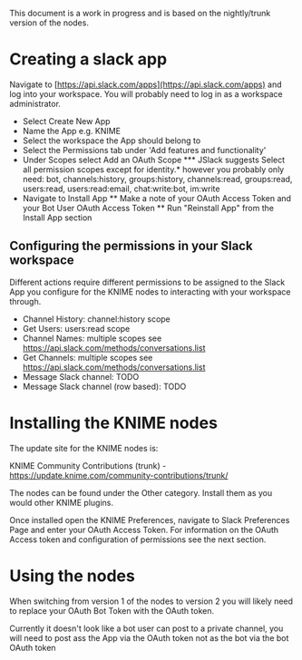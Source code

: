 This document is a work in progress and is based on the nightly/trunk version of the nodes.

# Creating a slack app

Navigate to [https://api.slack.com/apps](https://api.slack.com/apps) and log into your workspace. You will probably need to log in as a workspace administrator.

* Select Create New App
 * Name the App e.g. KNIME
 * Select the workspace the App should belong to
* Select the Permissions tab under 'Add features and functionality'
 * Under Scopes select Add an OAuth Scope
  *** JSlack suggests Select all permission scopes except for identity.* however you probably only need: bot, channels:history, groups:history, channels:read, groups:read, users:read, users:read:email, chat:write:bot, im:write
* Navigate to Install App
** Make a note of your OAuth Access Token and your Bot User OAuth Access Token
** Run "Reinstall App" from the Install App section

## Configuring the permissions in your Slack workspace

Different actions require different permissions to be assigned to the Slack App you configure for the KNIME nodes to interacting with your workspace through. 

* Channel History: channel:history scope
* Get Users: users:read scope
* Channel Names: multiple scopes see https://api.slack.com/methods/conversations.list
* Get Channels: multiple scopes see https://api.slack.com/methods/conversations.list
* Message Slack channel: TODO
* Message Slack channel (row based): TODO


# Installing the KNIME nodes

The update site for the KNIME nodes is: 

KNIME Community Contributions (trunk) - https://update.knime.com/community-contributions/trunk/

The nodes can be found under the Other category. Install them as you would other KNIME plugins.

Once installed open the KNIME Preferences, navigate to Slack Preferences Page and enter your OAuth Access Token. For information on the OAuth Access token and configuration of permissions see the next section.

# Using the nodes

When switching from version 1 of the nodes to version 2 you will likely need to replace your OAuth Bot Token with the OAuth token. 

Currently it doesn't look like a bot user can post to a private channel, you will need to post ass the App via the OAuth token not as the bot via the bot OAuth token

